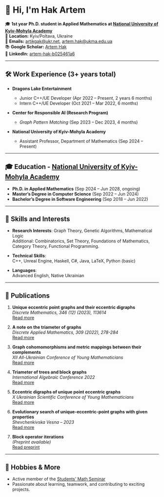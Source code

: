 # 👋 Hi, I'm Hak Artem

🎓 **1st year Ph.D. student in Applied Mathematics at [National University of Kyiv-Mohyla Academy](https://www.ukma.edu.ua/eng/)**\
📍 **Location:** Kyiv/Poltava, Ukraine\
📧 **Emails:** [artikgak@ukr.net](mailto:artikgak@ukr.net), [artem.hak@ukma.edu.ua](mailto:artem.hak@ukma.edu.ua)\
📚 **Google Scholar:** [Artem Hak](https://scholar.google.com)\
🔗 **LinkedIn:** [artem-hak-b025461a6](https://www.linkedin.com/in/artem-hak-b025461a6)

---

## 🛠️ Work Experience (3+ years total)

- **Dragons Lake Entertainment**  
  - Junior C++/UE Developer (Apr 2022 – Present, 2 years 6 months)  
  - Intern C++/UE Developer (Oct 2021 – Mar 2022, 6 months)

- **Center for Responsible AI (Research Program)**  
  - *Graph Pattern Matching* (Sep 2023 – Dec 2023, 4 months)

- **National University of Kyiv-Mohyla Academy**  
  - Assistant Professor, Department of Mathematics (Sep 2024 – Present)

---

## 🎓 Education - [National University of Kyiv-Mohyla Academy](https://www.ukma.edu.ua/eng/)

- **Ph.D. in Applied Mathematics** (Sep 2024 – Jun 2028, ongoing)   
- **Master’s Degree in Computer Science** (Sep 2022 – Jun 2024)  
- **Bachelor’s Degree in Software Engineering** (Sep 2018 – Jun 2022)

---

## 🧠 Skills and Interests

- **Research Interests**: Graph Theory, Genetic Algorithms, Mathematical Logic  
  Additional: Combinatorics, Set Theory, Foundations of Mathematics, Category Theory, Functional Programming.

- **Technical Skills**:  
  C++, Unreal Engine, Haskell, C#, Java, LaTeX, Python (basic)

- **Languages**:  
  Advanced English, Native Ukrainian

---

## 📄 Publications

1. **Unique eccentric point graphs and their eccentric digraphs**  
   *Discrete Mathematics, 346 (12) (2023), 113614*  
   [Read more](https://www.sciencedirect.com/science/article/pii/S0012365X2300300X)

2. **A note on the triameter of graphs**  
   *Discrete Applied Mathematics, 309 (2022), 278-284*  
   [Read more](https://www.sciencedirect.com/science/article/abs/pii/S0166218X21004881)

3. **Graph cohomomorphisms and metric mappings between their complements**  
   *XII All-Ukrainian Conference of Young Mathematicians*  
   [Read more](https://ekmair.ukma.edu.ua/server/api/core/bitstreams/5860ea4d-f1f6-404a-a2d6-5bf29283bae8/content)

4. **Triameter of trees and block graphs**  
   *International Algebraic Conference 2022*  
   [Read more](https://www.imath.kiev.ua/~algebra/algebra2022/abstracts)

5. **Eccentric digraphs of unique point eccentric graphs**  
   *X Ukrainian Scientific Conference of Young Mathematicians*  
   [Read more](http://matan.kpi.ua/public/files/2021/ysXconf/ysXabstracts.pdf)

6. **Evolutionary search of unique-eccentric-point graphs with given properties**  
   *Shevchenkivska Vesna – 2023*  
   [Read more](https://probability.knu.ua/shv2023/ShV_2023.pdf)

7. **Block operator iterations**  
   *(Preprint available)*  
   [Read preprint](https://docs.google.com/document/d/1Z7XCDZkEUyx3IaNGK3WPWa8nxylM5d0197dQlJACSos/edit)

---

## 🌱 Hobbies & More

- Active member of the [Students' Math Seminar](https://www.facebook.com/studmathseminar)  
- Passionate about learning, teamwork, and contributing to exciting projects.


<!--
**artikgak/artikgak** is a ✨ _special_ ✨ repository because its `README.md` (this file) appears on your GitHub profile.

Here are some ideas to get you started:

- 🔭 I’m currently working on ...
- 🌱 I’m currently learning ...
- 👯 I’m looking to collaborate on ...
- 🤔 I’m looking for help with ...
- 💬 Ask me about ...
- 📫 How to reach me: ...
- 😄 Pronouns: ...
- ⚡ Fun fact: ...
-->
